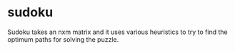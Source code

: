 # sudoku

Sudoku takes an nxm matrix and it uses various heuristics to try to find the optimum paths for solving the puzzle.
